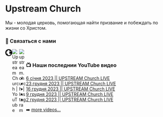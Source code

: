 # Upstream Church

Мы - молодая церковь, помогающая найти призвание и побеждать по жизни со Христом.

### 👥 Связаться с нами

[<img align="left" alt="upstream.life" width="22px" src="https://raw.githubusercontent.com/iconic/open-iconic/master/svg/globe.svg" />][website]
[<img align="left" alt="UpstreamChurch | YouTube" width="22px" src="https://cdn.jsdelivr.net/npm/simple-icons@v3/icons/youtube.svg" />][youtube]
[<img align="left" alt="upstream.church | Instagram" width="22px" src="https://cdn.jsdelivr.net/npm/simple-icons@v3/icons/instagram.svg" />][instagram]

<br />

### 📺 Наши последнии YouTube видео
<!-- YOUTUBE:START -->
- [6 січня 2023 || UPSTREAM Church LIVE](https://www.youtube.com/watch?v=mrUYwS0htSo)
- [23 грудня 2023 || UPSTREAM Church LIVE](https://www.youtube.com/watch?v=yIlTEn3Adhg)
- [16 грудня 2023 || UPSTREAM Church LIVE](https://www.youtube.com/watch?v=4m3e4u_E7IQ)
- [9 грудня 2023 || UPSTREAM Church LIVE](https://www.youtube.com/watch?v=ed3KEslDyQM)
- [2 грудня 2023 || UPSTREAM Church LIVE](https://www.youtube.com/watch?v=SiA9VaQecBg)
<!-- YOUTUBE:END -->

➡️ [more videos...](https://youtube.com/UpstreamChurch)

[website]: https://upstream.life/
[youtube]: https://youtube.com/UpstreamChurch
[instagram]: https://www.instagram.com/upstream.church
